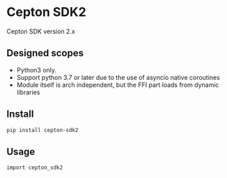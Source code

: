 # Cepton SDK2
Cepton SDK version 2.x 

## Designed scopes
- Python3 only.
- Support python 3.7 or later due to the use of asyncio native coroutines
- Module itself is arch independent, but the FFI part loads from dynamic libraries

## Install
```bash
pip install cepton-sdk2
```

## Usage
```
import cepton_sdk2
```
